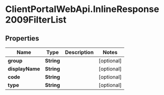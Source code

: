 # ClientPortalWebApi.InlineResponse2009FilterList

## Properties
Name | Type | Description | Notes
------------ | ------------- | ------------- | -------------
**group** | **String** |  | [optional] 
**displayName** | **String** |  | [optional] 
**code** | **String** |  | [optional] 
**type** | **String** |  | [optional] 


